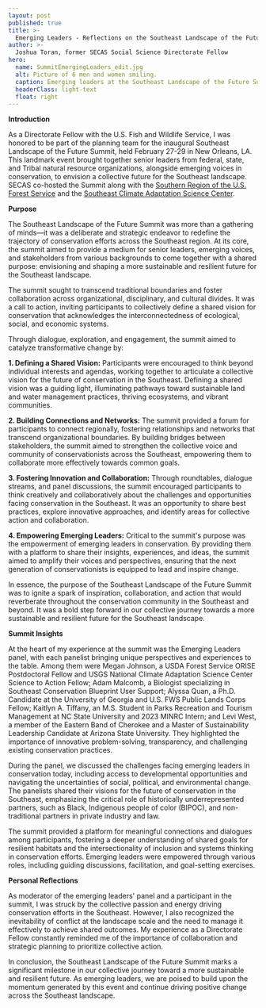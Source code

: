 ```yaml
---
layout: post
published: true
title: >-
  Emerging Leaders - Reflections on the Southeast Landscape of the Future Summit
author: >-
  Joshua Toran, former SECAS Social Science Directorate Fellow
hero:
  name: SummitEmergingLeaders_edit.jpg
  alt: Picture of 6 men and women smiling.
  caption: Emerging leaders at the Southeast Landscape of the Future Summit. Pictured from left to right - Adam Malcomb, Levi West, Megan Johnson, Alyssa Quan, Kaitlyn Tiffany, and Joshua Toran III. Photo by Amanda Sesser, SECAS.
  headerClass: light-text
  float: right
---
```

**Introduction**  

As a Directorate Fellow with the U.S. Fish and Wildlife Service, I was honored to be part of the planning team for the inaugural Southeast Landscape of the Future Summit, held February 27-29 in New Orleans, LA. This landmark event brought together senior leaders from federal, state, and Tribal natural resource organizations, alongside emerging voices in conservation, to envision a collective future for the Southeast landscape. SECAS co-hosted the Summit along with the [Southern Region of the U.S. Forest Service](https://www.fs.usda.gov/r8) and the [Southeast Climate Adaptation Science Center](https://secasc.ncsu.edu/).<!--more-->

**Purpose**  

The Southeast Landscape of the Future Summit was more than a gathering of minds—it was a deliberate and strategic endeavor to redefine the trajectory of conservation efforts across the Southeast region. At its core, the summit aimed to provide a medium for senior leaders, emerging voices, and stakeholders from various backgrounds to come together with a shared purpose: envisioning and shaping a more sustainable and resilient future for the Southeast landscape. 

The summit sought to transcend traditional boundaries and foster collaboration across organizational, disciplinary, and cultural divides. It was a call to action, inviting participants to collectively define a shared vision for conservation that acknowledges the interconnectedness of ecological, social, and economic systems.

Through dialogue, exploration, and engagement, the summit aimed to catalyze transformative change by:

**1. Defining a Shared Vision:** Participants were encouraged to think beyond individual interests and agendas, working together to articulate a collective vision for the future of conservation in the Southeast. Defining a shared vision was a guiding light, illuminating pathways toward sustainable land and water management practices, thriving ecosystems, and vibrant communities.

**2. Building Connections and Networks:** The summit provided a forum for participants to connect regionally, fostering relationships and networks that transcend organizational boundaries. By building bridges between stakeholders, the summit aimed to strengthen the collective voice and community of conservationists across the Southeast, empowering them to collaborate more effectively towards common goals.

**3. Fostering Innovation and Collaboration:** Through roundtables, dialogue streams, and panel discussions, the summit encouraged participants to think creatively and collaboratively about the challenges and opportunities facing conservation in the Southeast. It was an opportunity to share best practices, explore innovative approaches, and identify areas for collective action and collaboration.

**4. Empowering Emerging Leaders:** Critical to the summit's purpose was the empowerment of emerging leaders in conservation. By providing them with a platform to share their insights, experiences, and ideas, the summit aimed to amplify their voices and perspectives, ensuring that the next generation of conservationists is equipped to lead and inspire change.

In essence, the purpose of the Southeast Landscape of the Future Summit was to ignite a spark of inspiration, collaboration, and action that would reverberate throughout the conservation community in the Southeast and beyond. It was a bold step forward in our collective journey towards a more sustainable and resilient future for the Southeast landscape.

**Summit Insights** 

At the heart of my experience at the summit was the Emerging Leaders panel, with each panelist bringing unique perspectives and experiences to the table. Among them were Megan Johnson, a USDA Forest Service ORISE Postdoctoral Fellow and USGS National Climate Adaptation Science Center Science to Action Fellow; Adam Malcomb, a Biologist specializing in Southeast Conservation Blueprint User Support; Alyssa Quan, a Ph.D. Candidate at the University of Georgia and U.S. FWS Public Lands Corps Fellow; Kaitlyn A. Tiffany, an M.S. Student in Parks Recreation and Tourism Management at NC State University and 2023 MINRC Intern; and Levi West, a member of the Eastern Band of Cherokee and a Master of Sustainability Leadership Candidate at Arizona State University. They highlighted the importance of innovative problem-solving, transparency, and challenging existing conservation practices.

During the panel, we discussed the challenges facing emerging leaders in conservation today, including access to developmental opportunities and navigating the uncertainties of social, political, and environmental change. The panelists shared their visions for the future of conservation in the Southeast, emphasizing the critical role of historically underrepresented partners, such as Black, Indigenous people of color (BIPOC), and non-traditional partners in private industry and law.

The summit provided a platform for meaningful connections and dialogues among participants, fostering a deeper understanding of shared goals for resilient habitats and the intersectionality of inclusion and systems thinking in conservation efforts. Emerging leaders were empowered through various roles, including guiding discussions, facilitation, and goal-setting exercises.

**Personal Reflections**  

As moderator of the emerging leaders' panel and a participant in the summit, I was struck by the collective passion and energy driving conservation efforts in the Southeast. However, I also recognized the inevitability of conflict at the landscape scale and the need to manage it effectively to achieve shared outcomes. My experience as a Directorate Fellow constantly reminded me of the importance of collaboration and strategic planning to prioritize collective action.

In conclusion, the Southeast Landscape of the Future Summit marks a significant milestone in our collective journey toward a more sustainable and resilient future. As emerging leaders, we are poised to build upon the momentum generated by this event and continue driving positive change across the Southeast landscape.

